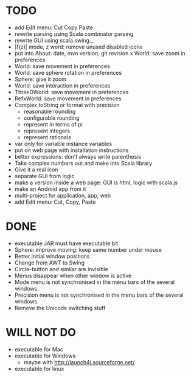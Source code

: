 # TODO

* add Edit menu: Cut Copy Paste
* rewrite parsing using Scala combinator parsing
* rewrite GUI using scala.swing._
* |f(z)| mode, z word: remove unused disabled icons
* put into About: date, mvn version, git revision
x World: save zoom in preferences
* World: save movement in preferences
* World: save sphere rotation in preferences
* Sphere: give it zoom
* World: save interaction in preferences
* ThreeDWorld: save movement in preferences
* RefxWorld: save movement in preferences
* Complex.toString or format with precision
    - reasonable rounding
    - configurable rounding
    - represent in terms of pi
    - represent integers
    - represent rationals
* var only for variable instance variables
* put on web page with installation instructions
* better expressions: don't always write parenthesis
* Take complex numbers out and make into Scala library
* Give it a real icon
* separate GUI from logic
* make a version inside a web page: GUI is html, logic with scala.js
* make an Android app from it
* multi-project for application, app, web
* add Edit menu: Cut, Copy, Paste

# DONE

* executable JAR must have executable bit
* Sphere: improve moving: keep same number under mouse
* Better initial window positions
* Change from AWT to Swing
* Circle-button and similar are invisible
* Menus disappear when other window is active
* Mode menu is not synchronised in the menu bars of the several windows.
* Precision menu is not synchronised in the menu bars of the several windows.
* Remove the Unicode switching stuff

# WILL NOT DO

* executable for Mac
* executable for Windows
    - maybe with http://launch4j.sourceforge.net/
* executable for linux
